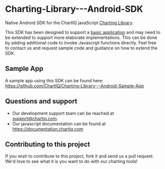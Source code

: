 # Charting-Library---Android-SDK
Native Android SDK for the ChartIQ javaScript [Charting Library](https://documentation.chartiq.com).

This SDK has been designed to support a [basic application](https://github.com/ChartIQ/Charting-Library---Android-Sample-App) and may need to be extended to support more elaborate implementations. This can be done by adding additional code to invoke Javascript functions directly. Feel free to contact us and request sample code and guidance on how to extend the SDK.

## Sample App

A sample app using this SDK can be found here: https://github.com/ChartIQ/Charting-Library---Android-Sample-App

## Questions and support

- Our development support team can be reached at [support@chartiq.com](mailto:support@chartiq.com).
- Our javascript documentation can be found at https://documentation.chartiq.com

## Contributing to this project

If you wish to contribute to this project, fork it and send us a pull request.
We'd love to see what it is you want to do with our charting tools!
